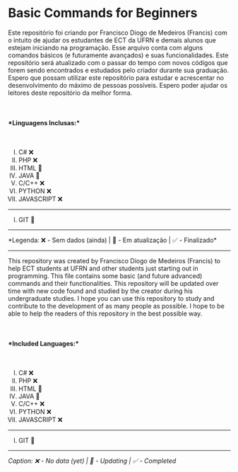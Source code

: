 <h1>Basic Commands for Beginners</h1>
<p>
    Este repositório foi criando por Francisco Diogo de Medeiros (Francis) com o intuito de ajudar os estudantes de ECT da UFRN e
    demais alunos que estejam iniciando na programação. Esse arquivo conta com alguns comandos básicos (e futuramente
    avançados) e suas funcionalidades. Este repositório será atualizado com o passar do tempo com novos códigos que forem sendo
    encontrados e estudados pelo criador durante sua graduação. Espero que possam utilizar este repositório para estudar e
    acrescentar no desenvolvimento do máximo de pessoas possíveis. Espero poder ajudar os leitores deste repositório da melhor
    forma.
</p>
<br>
<h4>*Linguagens Inclusas:*</h4>
<br>
<ol type="I">
    <li>C# ❌</li>
    <li>PHP ❌</li>
    <li>HTML 🧩</li>
    <li>JAVA 🧩</li>
    <li>C/C++ ❌</li>
    <li>PYTHON ❌</li>
    <li>JAVASCRIPT ❌</li>
</ol>
<hr>
<ol type="I">
    <li>GIT 🧩</li>
</ol>
<hr>
*Legenda: ❌ - Sem dados (ainda) | 🧩 - Em atualização | ✅ - Finalizado*
<hr>
<p>
    This repository was created by Francisco Diogo de Medeiros (Francis) to help ECT students at UFRN and
    other students just starting out in programming. This file contains some basic (and future
    advanced) commands and their functionalities. This repository will be updated over time with new code
    found and studied by the creator during his undergraduate studies. I hope you can use this repository to study and
    contribute to the development of as many people as possible. I hope to be able to help the readers of this repository in the best
    possible way.
</p>
<br>
<h4>*Included Languages:*</h4>
<br>
<ol type="I">
    <li>C# ❌</li>
    <li>PHP ❌</li>
    <li>HTML 🧩</li>
    <li>JAVA 🧩</li>
    <li>C/C++ ❌</li>
    <li>PYTHON ❌</li>
    <li>JAVASCRIPT ❌</li>
</ol>
<hr>
<ol type="I">
    <li>GIT 🧩</li>
</ol>
<hr>

*Caption: ❌ - No data (yet) | 🧩 - Updating | ✅ - Completed*
